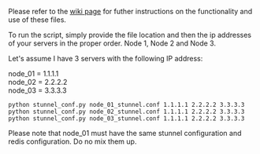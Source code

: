 Please refer to the [wiki page]() for futher instructions on the functionality and use of these files.

To run the script, simply provide the file location and then the ip addresses of your servers in the proper order. Node 1, Node 2 and Node 3.

Let's assume I have 3 servers with the following IP address:

node_01 = 1.1.1.1  
node_02 = 2.2.2.2  
node_03 = 3.3.3.3  

```
python stunnel_conf.py node_01_stunnel.conf 1.1.1.1 2.2.2.2 3.3.3.3
python stunnel_conf.py node_02_stunnel.conf 1.1.1.1 2.2.2.2 3.3.3.3
python stunnel_conf.py node_03_stunnel.conf 1.1.1.1 2.2.2.2 3.3.3.3
```

Please note that node_01 must have the same stunnel configuration and redis configuration. Do no mix them up.
